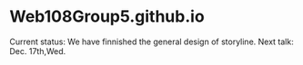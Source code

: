 # Web108Group5.github.io
Current status: We have finnished the general design of storyline.
Next talk: Dec. 17th,Wed.
